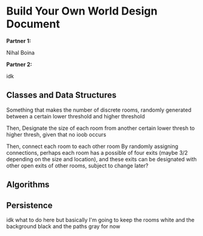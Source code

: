 # Build Your Own World Design Document

**Partner 1:**

Nihal Boina

**Partner 2:**

idk

## Classes and Data Structures

Something that makes the number of discrete rooms, randomly generated 
between a certain lower threshold and higher threshold

Then, Designate the size of each room from another certain lower thresh to 
higher thresh, given that no ioob occurs

Then, connect each room to each other room By randomly assigning 
connections, perhaps each room has a possible of four exits (maybe 3/2 
depending on the size and location), and these exits can be designated 
with other open exits of other rooms, subject to change later?

## Algorithms

## Persistence

idk what to do here but basically I'm going to keep the rooms white and 
the background black and the paths gray for now
